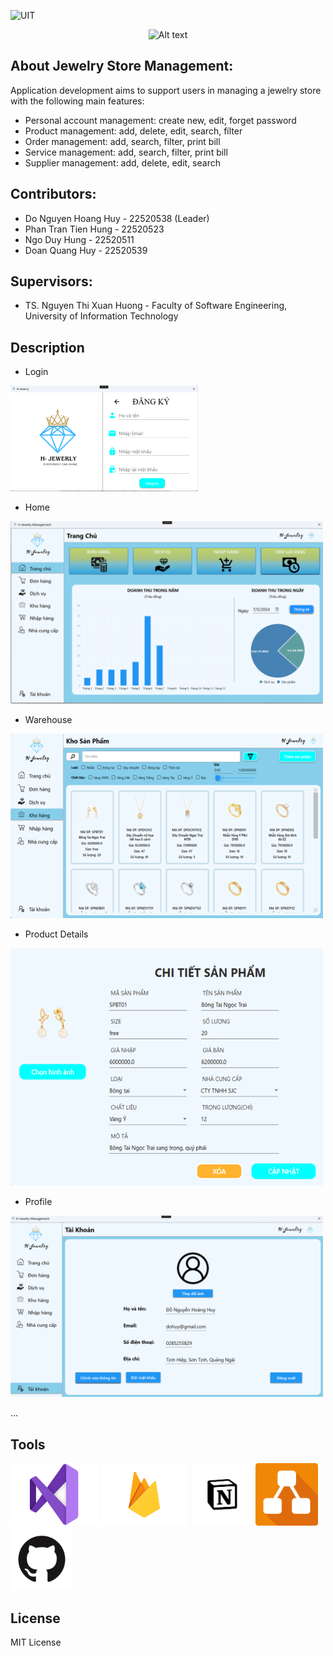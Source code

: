 ![UIT](https://img.shields.io/badge/from-UIT%20VNUHCM-blue?style=for-the-badge&link=https%3A%2F%2Fwww.uit.edu.vn%2F)

<p align="center">
  <img src="https://www.uit.edu.vn/sites/vi/files/banner_uit.png" alt="Alt text">
</p>

## About Jewelry Store Management: 
Application development aims to support users in managing a jewelry store with the following main features:

* Personal account management: create new, edit, forget password
* Product management: add, delete, edit, search, filter
* Order management: add, search, filter, print bill
* Service management: add, search, filter, print bill
* Supplier management: add, delete, edit, search
## Contributors:
* Do Nguyen Hoang Huy - 22520538 (Leader) 
* Phan Tran Tien Hung - 22520523
* Ngo Duy Hung - 22520511
* Doan Quang Huy - 22520539
 
## Supervisors:
* TS. Nguyen Thi Xuan Huong - Faculty of Software Engineering, University of Information Technology 

## Description
* Login
<img src= "https://github.com/dohuy0708/SE104-Jewelry-Store-Management/blob/master/Jewelry%20store%20management/Drawable/Images/login.png" width="300"  />

* Home
<img src= "https://github.com/dohuy0708/SE104-Jewelry-Store-Management/blob/master/Jewelry%20store%20management/Drawable/Images/home.png" width="500"  />

* Warehouse
<img src= "https://github.com/dohuy0708/SE104-Jewelry-Store-Management/blob/master/Jewelry%20store%20management/Drawable/Images/product.png" width="500"  />

* Product Details
<img src= "https://github.com/dohuy0708/SE104-Jewelry-Store-Management/blob/master/Jewelry%20store%20management/Drawable/Images/productdetail.png" width="500"  />

* Profile
<img src= "https://github.com/dohuy0708/SE104-Jewelry-Store-Management/blob/master/Jewelry%20store%20management/Drawable/Images/profile.png" width="500"  />

 ...
 
## Tools 
<img src= "https://github.com/dohuy0708/SE104-Jewelry-Store-Management/blob/master/Jewelry%20store%20management/Drawable/Images/visuallogo.png" width="140" height="100"   /> <img src= "https://github.com/dohuy0708/SE104-Jewelry-Store-Management/blob/master/Jewelry%20store%20management/Drawable/Images/firebase.png" width="140"   height="100" /> <img src= "https://github.com/dohuy0708/SE104-Jewelry-Store-Management/blob/master/Jewelry%20store%20management/Drawable/Images/notion.png" width="100"   height="100" />  <img src= "https://github.com/dohuy0708/SE104-Jewelry-Store-Management/blob/master/Jewelry%20store%20management/Drawable/Images/Diagrams.net_Logo.png" width="100"   height="100" /> <img src= "https://github.com/dohuy0708/SE104-Jewelry-Store-Management/blob/master/Jewelry%20store%20management/Drawable/Images/github.png" width="100"   height="100" /> 

 

## License

MIT License

 
 
